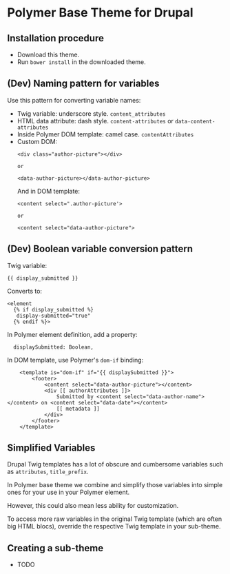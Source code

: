 # Polymer Base Theme for Drupal

## Installation procedure
  - Download this theme.
  - Run `bower install` in the downloaded theme.

## (Dev) Naming pattern for variables
 Use this pattern for converting variable names:
 - Twig variable: underscore style. `content_attributes`
 - HTML data attribute: dash style. `content-attributes` or `data-content-attributes`
 - Inside Polymer DOM template: camel case. `contentAttributes`
 - Custom DOM:
   ```
   <div class="author-picture"></div>

   or

   <data-author-picture></data-author-picture>
   ```
   And in DOM template:
   ```
   <content select=".author-picture'>

   or

   <content select="data-author-picture">
   ```

## (Dev) Boolean variable conversion pattern
Twig variable:
```
{{ display_submitted }}
```
Converts to:
```
<element
  {% if display_submitted %}
   display-submitted="true"
  {% endif %}>
```
In Polymer element definition, add a property:
```
  displaySubmitted: Boolean,
```
In DOM template, use Polymer's `dom-if` binding:
```
    <template is="dom-if" if="{{ displaySubmitted }}">
        <footer>
            <content select="data-author-picture"></content>
            <div [[ authorAttributes ]]>
                Submitted by <content select="data-author-name"></content> on <content select="data-date"></content>
                [[ metadata ]]
            </div>
        </footer>
    </template>
```

## Simplified Variables
Drupal Twig templates has a lot of obscure and cumbersome variables such as `attributes`, `title_prefix`.

In Polymer base theme we combine and simplify those variables into simple ones for your use in your Polymer element.

However, this could also mean less ability for customization.

To access more raw variables in the original Twig template (which are often big HTML blocs), override the respective Twig template in your sub-theme.

## Creating a sub-theme
 - TODO
